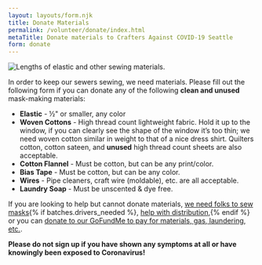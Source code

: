 ```yaml
---
layout: layouts/form.njk
title: Donate Materials
permalink: /volunteer/donate/index.html
metaTitle: Donate materials to Crafters Against COVID-19 Seattle
form: donate
---
```


![Lengths of elastic and other sewing materials.](/images/materials.jpg)

In order to keep our sewers sewing, we need materials. Please fill out the following form if you can donate any of the following **clean and unused** mask-making materials:

* **Elastic** - ½" or smaller, any color
* **Woven Cottons** - High thread count lightweight fabric. Hold it up to the window, if you can clearly see the shape of the window it’s too thin; we need woven cotton similar in weight to that of a nice dress shirt. Quilters cotton, cotton sateen, and **unused** high thread count sheets are also acceptable.
* **Cotton Flannel** - Must be cotton, but can be any print/color.
* **Bias Tape** - Must be cotton, but can be any color.
* **Wires** - Pipe cleaners, craft wire (moldable), etc. are all acceptable.
* **Laundry Soap** - Must be unscented & dye free.

If you are looking to help but cannot donate materials, [we need folks to sew masks](/volunteer/sewing/){% if batches.drivers_needed %}, [help with distribution](/volunteer/logistics/),{% endif %} or you can [donate to our GoFundMe to pay for materials, gas, laundering, etc.](https://www.gofundme.com/f/crafters-against-covid19-seattle).

**Please do not sign up if you have shown any symptoms at all or have knowingly been exposed to Coronavirus!**
